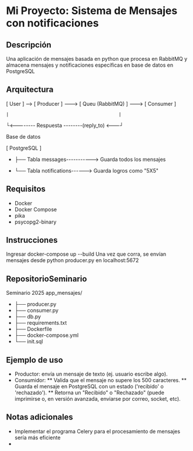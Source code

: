 # Mi Proyecto: Sistema de Mensajes con notificaciones

## Descripción
Una aplicación de mensajes basada en python que procesa en RabbitMQ y almacena mensajes y notificaciones específicas en base de datos en PostgreSQL

## Arquitectura
[ User ] --> [ Producer ] ---> [ Queu (RabbitMQ) ] ---> [ Consumer ]

    |                                          |
   └<-------- Respuesta --------(reply_to) <---┘


Base de datos

[ PostgreSQL ]
*   ├── Tabla messages-----------> Guarda todos los mensajes

   
 *  └── Tabla notifications------> Guarda logros como "5X5"

## Requisitos
- Docker
- Docker Compose
- pika
- psycopg2-binary


## Instrucciones
Ingresar
docker-compose up --build
Una vez que corra, se envían mensajes desde python producer.py
en localhost:5672


## RepositorioSeminario
Seminario 2025
app_mensajes/
* ├── producer.py
* ├── consumer.py
* ├── db.py
* ├── requirements.txt
* ├── Dockerfile
* ├── docker-compose.yml
* └── init.sql


## Ejemplo de uso
* Productor: envía un mensaje de texto (ej. usuario escribe algo).
* Consumidor:
** Valida que el mensaje no supere los 500 caracteres.
** Guarda el mensaje en PostgreSQL con un estado ('recibido' o 'rechazado').
** Retorna un "Recibido" o "Rechazado" (puede imprimirse o, en versión avanzada, enviarse por correo, socket, etc).


## Notas adicionales
- Implementar el programa Celery para el procesamiento de mensajes sería más eficiente
- 
